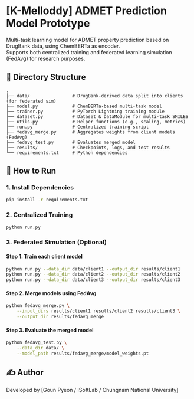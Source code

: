 # [K-Melloddy] ADMET Prediction Model Prototype

Multi-task learning model for ADMET property prediction based on DrugBank data, using ChemBERTa as encoder.  
Supports both centralized training and federated learning simulation (FedAvg) for research purposes.

## 📂 Directory Structure
```
.
├── data/                # DrugBank-derived data split into clients (for federated sim)
├── model.py             # ChemBERTa-based multi-task model
├── trainer.py           # PyTorch Lightning training module
├── dataset.py           # Dataset & DataModule for multi-task SMILES
├── utils.py             # Helper functions (e.g., scaling, metrics)
├── run.py               # Centralized training script
├── fedavg_merge.py      # Aggregates weights from client models (FedAvg)
├── fedavg_test.py       # Evaluates merged model
├── results/             # Checkpoints, logs, and test results
└── requirements.txt     # Python dependencies
```

## 🚀 How to Run

### 1. Install Dependencies
```bash
pip install -r requirements.txt
```

### 2. Centralized Training
```bash
python run.py
```

### 3. Federated Simulation (Optional)
#### Step 1. Train each client model
```bash
python run.py --data_dir data/client1 --output_dir results/client1
python run.py --data_dir data/client2 --output_dir results/client2
python run.py --data_dir data/client3 --output_dir results/client3
```

#### Step 2. Merge models using FedAvg
```bash
python fedavg_merge.py \
    --input_dirs results/client1 results/client2 results/client3 \
    --output_dir results/fedavg_merge
```
#### Step 3. Evaluate the merged model
```bash
python fedavg_test.py \
    --data_dir data/ \
    --model_path results/fedavg_merge/model_weights.pt
```

## ✍️ Author

Developed by [Goun Pyeon / ISoftLab / Chungnam National University]
